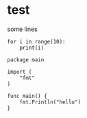 # test 

some lines


```python3
for i in range(10):
    print(i)
```

```python3
package main

import (
    "fmt"
)

func main() {
    fmt.Println("hello")
}
```
